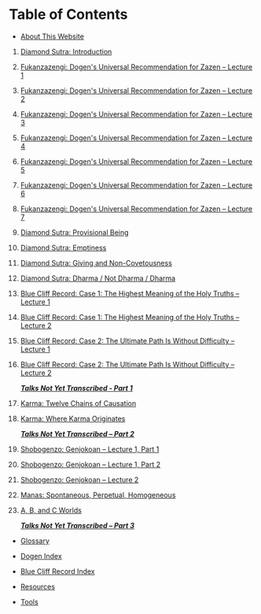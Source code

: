 <a name="0"></a>
# Table of Contents

- [About This Website](about#0)

1. <a name="diamond-sutra-introduction"></a>[Diamond Sutra: Introduction](1979-05-09-Diamond-Sutra-Introduction#0)

1. <a name="fukanzazengi-lecture-1"></a>[Fukanzazengi: Dogen's Universal Recommendation for Zazen – Lecture 1](1979-06-09-Fukanzazengi-Lecture1#0)

1. <a name="fukanzazengi-lecture-2"></a>[Fukanzazengi: Dogen's Universal Recommendation for Zazen – Lecture 2](1979-06-10-Fukanzazengi-Lecture2#0)

1. <a name="fukanzazengi-lecture-3"></a>[Fukanzazengi: Dogen's Universal Recommendation for Zazen – Lecture 3](1979-06-11-Fukanzazengi-Lecture3#0)

1. <a name="fukanzazengi-lecture-4"></a>[Fukanzazengi: Dogen's Universal Recommendation for Zazen – Lecture 4](1979-06-12-Fukanzazengi-Lecture4#0)

1. <a name="fukanzazengi-lecture-5"></a>[Fukanzazengi: Dogen's Universal Recommendation for Zazen – Lecture 5](1979-06-13-Fukanzazengi-Lecture5#0)

	<a name="fukanzazengi-lecture-6"></a>
1. [Fukanzazengi: Dogen's Universal Recommendation for Zazen – Lecture 6](1979-06-14-Fukanzazengi-Lecture6#0)

1. <a name="fukanzazengi-lecture-7"></a>[Fukanzazengi: Dogen's Universal Recommendation for Zazen – Lecture 7](1979-06-15-Fukanzazengi-Lecture7#0)

1. <a name="diamond-sutra-provisional-being"></a>[Diamond Sutra: Provisional Being](1979-07-25-Diamond-Sutra-Provisional-Being#0)

1. <a name="diamond-sutra-emptiness"></a>[Diamond Sutra: Emptiness](1979-08-01-Diamond-Sutra-Emptiness#0)

1. <a name="diamond-sutra-giving-and-non-covetousness"></a>[Diamond Sutra: Giving and Non-Covetousness](1979-08-08-Diamond-Sutra-Giving-and-Non-Covetousness#0)

1. <a name="diamond-sutra-dharma-not-dharma-dharma"></a>[Diamond Sutra: Dharma / Not Dharma / Dharma](1979-08-15-Diamond-Sutra-Dharma-Not-Dharma-Dharma#0)

1. <a name="blue-cliff-record-case-1-lecture-1"></a>[Blue Cliff Record: Case 1: The Highest Meaning of the Holy Truths – Lecture 1](1979-11-17-BlueCliffRecordCase1Lecture1#0)

1. <a name="blue-cliff-record-case-1-lecture-2"></a>[Blue Cliff Record: Case 1: The Highest Meaning of the Holy Truths – Lecture 2](1979-11-18-BlueCliffRecordCase1Lecture2#0)
		
1. <a name="blue-cliff-record-case-2-lecture-1"></a>[Blue Cliff Record: Case 2: The Ultimate Path Is Without Difficulty – Lecture 1](1980-01-19-BlueCliffRecordCase2Lecture1#0)

1. <a name="blue-cliff-record-case-2-lecture-2"></a>[Blue Cliff Record: Case 2: The Ultimate Path Is Without Difficulty – Lecture 2](1980-01-20-BlueCliffRecordCase2Lecture2#0)
	
	<a name="talks-1"></a>[***Talks Not Yet Transcribed - Part 1***](talks-1#0)
	
1. <a name="karma-twelve-chains-of-causation"></a>[Karma: Twelve Chains of Causation](1980-07-01-Karma-TwelveChainsOfCausation#0)

1. <a name="karma-where-karma-originates"></a>[Karma: Where Karma Originates](1980-07-02-Karma-WhereKarmaOriginates#0)
	
	<a name="talks-2"></a>[***Talks Not Yet Transcribed – Part 2***](talks-2#0)
	
1. <a name="genjokoan-lecture-1-part-1"></a>[Shobogenzo: Genjokoan – Lecture 1, Part 1](1987-06-06-Shobogenzo-Genjokoan-Lecture1-Part1#0)
	
1. <a name="genjokoan-lecture-1-part-2"></a>[Shobogenzo: Genjokoan – Lecture 1, Part 2](1987-06-06-Shobogenzo-Genjokoan-Lecture1-Part2#0)

1. <a name="genjokoan-lecture-2"></a>[Shobogenzo: Genjokoan – Lecture 2](1987-06-07-Shobogenzo-Genjokoan-Lecture2#0)

1. <a name="manas"></a>[Manas: Spontaneous, Perpetual, Homogeneous](1987-06-20-Manas#0)

1. <a name="a-b-and-c-worlds"></a>[A, B, and C Worlds](1987-06-27-A-B-and-C-Worlds#0)
	
	<a name="talks-3"></a>[***Talks Not Yet Transcribed – Part 3***](talks-3#0)

- <a name="glossary"></a>[Glossary](glossary#0)

- <a name="dogen"></a>[Dogen Index](dogen#0)

- <a name="BCR"></a>[Blue Cliff Record Index](BCR#0)

- <a name="resources"></a>[Resources](resources#0)

- <a name="tools"></a>[Tools](tools#0)

<a name="end">
